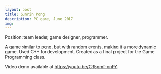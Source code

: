 ```yaml
---
layout: post
title: Sunrin Pong
description: PC game, June 2017
img: 
---
```


Position: team leader, game designer, programmer.

A game similar to pong, but with random events, making it a more dynamic game. Used C++ for development. Created as a final project for the Game Programming class.

Video demo available at https://youtu.be/CR5pmf-onPY.
